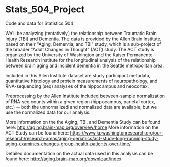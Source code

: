 # Stats_504_Project
Code and data for Statistics 504

We'll be analyzing (tentatively) the relationship between Traumatic Brain Injury (TBI) and Dementia.  The data is provided by the Allen Brain Institute, based on their "Aging, Dementia, and TBI" study, which is a sub-project of the broader "Adult Changes in Thought" (ACT) study.  The ACT study is organized by the University of Washington and the Kaiser Permanente Health Research Institute for the longitudinal analysis of the relationship between brain aging and incident dementia in the Seattle metropolitan area.

Included in this Allen Institute dataset are study participant metadata, quantitative histology and protein measurements of neuropathology, and RNA-sequencing (seq) analyses of the hippocampus and neocortex.

Preprocessing by the Allen Institute included between-sample normalization of RNA-seq counts within a given region (hippocampus, parietal cortex, etc.) -- both the unnormalized and normalized data are available, but we use the normalized data for our analysis.

More information on the the Aging, TBI, and Dementia Study can be found here: http://aging.brain-map.org/overview/home
More information on the ACT Study can be found here: https://www.kpwashingtonresearch.org/our-research/research-areas/aging-geriatrics/act-study-long-running-study-aging-examines-changes-group-health-patients-over-time/

Detailed documentation on the actual data used in this analysis can be found here: http://aging.brain-map.org/download/index
